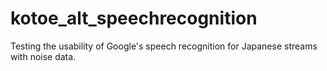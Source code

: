 # kotoe_alt_speechrecognition
Testing the usability of Google's speech recognition for Japanese streams with noise data.
